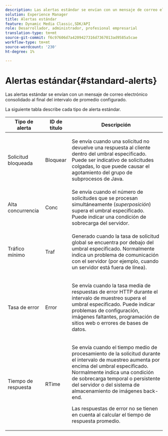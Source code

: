 ```yaml
---
description: Las alertas estándar se envían con un mensaje de correo electrónico consolidado al final del intervalo de promedio configurado.
solution: Experience Manager
title: Alertas estándar
feature: Dynamic Media Classic,SDK/API
role: Desarrollador, administrador, profesional empresarial
translation-type: tm+mt
source-git-commit: f6c97606d7a4209427316d7367013ad9585a5cae
workflow-type: tm+mt
source-wordcount: '230'
ht-degree: 1%

---
```



# Alertas estándar{#standard-alerts}

Las alertas estándar se envían con un mensaje de correo electrónico consolidado al final del intervalo de promedio configurado.

La siguiente tabla describe cada tipo de alerta estándar.

<table id="table_02611F1B920E48A6973BFA969CA564EB"> 
 <thead> 
  <tr> 
   <th class="entry"> <b>Tipo de alerta</b> </th> 
   <th class="entry"> <b>ID de título</b> </th> 
   <th class="entry"> <b>Descripción</b> </th> 
  </tr> 
 </thead>
 <tbody> 
  <tr> 
   <td> <p>Solicitud bloqueada </p> </td> 
   <td> <p>Bloquear </p> </td> 
   <td> <p>Se envía cuando una solicitud no devuelve una respuesta al cliente dentro del umbral especificado. Puede ser indicativo de solicitudes colgadas, lo que puede causar el agotamiento del grupo de subprocesos de Java. </p> </td> 
  </tr> 
  <tr> 
   <td> <p>Alta concurrencia </p> </td> 
   <td> <p>Conc </p> </td> 
   <td> Se envía cuando el número de solicitudes que se procesan simultáneamente (<i>superposición</i>) supera el umbral especificado. Puede indicar una condición de sobrecarga del servidor. </td> 
  </tr> 
  <tr> 
   <td> <p>Tráfico mínimo </p> </td> 
   <td> <p>Traf </p> </td> 
   <td> <p>Generado cuando la tasa de solicitud global se encuentra por debajo del umbral especificado. Normalmente indica un problema de comunicación con el servidor (por ejemplo, cuando un servidor está fuera de línea). </p> </td> 
  </tr> 
  <tr> 
   <td> <p>Tasa de error </p> </td> 
   <td> <p>Error </p> </td> 
   <td> <p>Se envía cuando la tasa media de respuestas de error HTTP durante el intervalo de muestreo supera el umbral especificado. Puede indicar problemas de configuración, imágenes faltantes, programación de sitios web o errores de bases de datos. </p> </td> 
  </tr> 
  <tr> 
   <td> <p>Tiempo de respuesta </p> </td> 
   <td> <p>RTime </p> </td> 
   <td> <p>Se envía cuando el tiempo medio de procesamiento de la solicitud durante el intervalo de muestreo aumenta por encima del umbral especificado. Normalmente indica una condición de sobrecarga temporal o persistente del servidor o del sistema de almacenamiento de imágenes back-end. </p> <p>Las respuestas de error no se tienen en cuenta al calcular el tiempo de respuesta promedio. </p> </td> 
  </tr> 
 </tbody> 
</table>

